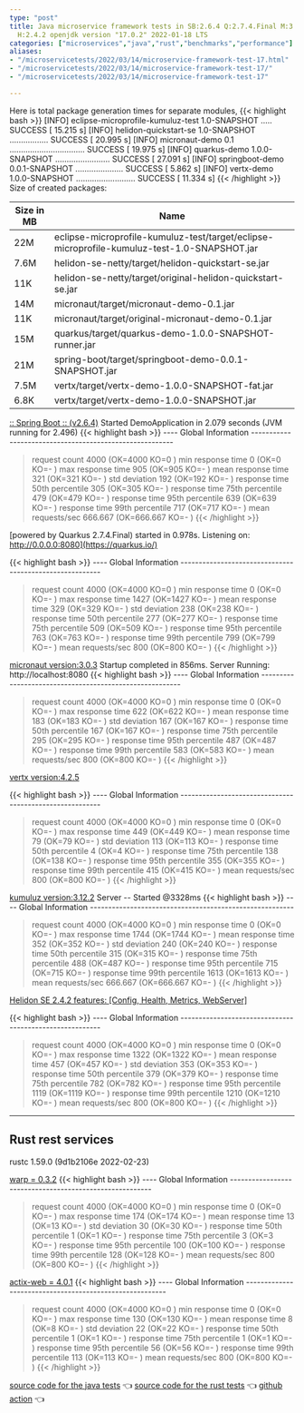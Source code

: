 ```yaml
---
type: "post"
title: Java microservice framework tests in SB:2.6.4 Q:2.7.4.Final M:3.3.4 V:4.2.5
  H:2.4.2 openjdk version "17.0.2" 2022-01-18 LTS
categories: ["microservices","java","rust","benchmarks","performance"]
aliases:
- "/microservicetests/2022/03/14/microservice-framework-test-17.html"
- "/microservicetests/2022/03/14/microservice-framework-test-17/"
- "/microservicetests/2022/03/14/microservice-framework-test-17"

---
```


Here is total package generation times for separate modules,
{{< highlight bash >}}
[INFO] eclipse-microprofile-kumuluz-test 1.0-SNAPSHOT ..... SUCCESS [ 15.215 s]
[INFO] helidon-quickstart-se 1.0-SNAPSHOT ................. SUCCESS [ 20.995 s]
[INFO] micronaut-demo 0.1 ................................. SUCCESS [ 19.975 s]
[INFO] quarkus-demo 1.0.0-SNAPSHOT ........................ SUCCESS [ 27.091 s]
[INFO] springboot-demo 0.0.1-SNAPSHOT ..................... SUCCESS [  5.862 s]
[INFO] vertx-demo 1.0.0-SNAPSHOT .......................... SUCCESS [ 11.334 s]
{{< /highlight >}}
Size of created packages:

| Size in MB |  Name |
|------------|-------|
| 22M | eclipse-microprofile-kumuluz-test/target/eclipse-microprofile-kumuluz-test-1.0-SNAPSHOT.jar |
| 7.6M | helidon-se-netty/target/helidon-quickstart-se.jar |
| 11K | helidon-se-netty/target/original-helidon-quickstart-se.jar |
| 14M | micronaut/target/micronaut-demo-0.1.jar |
| 11K | micronaut/target/original-micronaut-demo-0.1.jar |
| 15M | quarkus/target/quarkus-demo-1.0.0-SNAPSHOT-runner.jar |
| 21M | spring-boot/target/springboot-demo-0.0.1-SNAPSHOT.jar |
| 7.5M | vertx/target/vertx-demo-1.0.0-SNAPSHOT-fat.jar |
| 6.8K | vertx/target/vertx-demo-1.0.0-SNAPSHOT.jar |


[:: Spring Boot ::                (v2.6.4)](https://spring.io/projects/spring-boot) 
Started DemoApplication in 2.079 seconds (JVM running for 2.496)
{{< highlight bash >}}
---- Global Information --------------------------------------------------------
> request count                                       4000 (OK=4000   KO=0     )
> min response time                                      0 (OK=0      KO=-     )
> max response time                                    905 (OK=905    KO=-     )
> mean response time                                   321 (OK=321    KO=-     )
> std deviation                                        192 (OK=192    KO=-     )
> response time 50th percentile                        305 (OK=305    KO=-     )
> response time 75th percentile                        479 (OK=479    KO=-     )
> response time 95th percentile                        639 (OK=639    KO=-     )
> response time 99th percentile                        717 (OK=717    KO=-     )
> mean requests/sec                                666.667 (OK=666.667 KO=-     )
{{< /highlight >}}

[powered by Quarkus 2.7.4.Final) started in 0.978s. Listening on: http://0.0.0.0:8080](https://quarkus.io/) 

{{< highlight bash >}}
---- Global Information --------------------------------------------------------
> request count                                       4000 (OK=4000   KO=0     )
> min response time                                      0 (OK=0      KO=-     )
> max response time                                   1427 (OK=1427   KO=-     )
> mean response time                                   329 (OK=329    KO=-     )
> std deviation                                        238 (OK=238    KO=-     )
> response time 50th percentile                        277 (OK=277    KO=-     )
> response time 75th percentile                        509 (OK=509    KO=-     )
> response time 95th percentile                        763 (OK=763    KO=-     )
> response time 99th percentile                        799 (OK=799    KO=-     )
> mean requests/sec                                    800 (OK=800    KO=-     )
{{< /highlight >}}

[micronaut version:3.0.3](https://micronaut.io/) 
Startup completed in 856ms. Server Running: http://localhost:8080
{{< highlight bash >}}
---- Global Information --------------------------------------------------------
> request count                                       4000 (OK=4000   KO=0     )
> min response time                                      0 (OK=0      KO=-     )
> max response time                                    622 (OK=622    KO=-     )
> mean response time                                   183 (OK=183    KO=-     )
> std deviation                                        167 (OK=167    KO=-     )
> response time 50th percentile                        167 (OK=167    KO=-     )
> response time 75th percentile                        295 (OK=295    KO=-     )
> response time 95th percentile                        487 (OK=487    KO=-     )
> response time 99th percentile                        583 (OK=583    KO=-     )
> mean requests/sec                                    800 (OK=800    KO=-     )
{{< /highlight >}}

[vertx version:4.2.5](https://vertx.io/) 

{{< highlight bash >}}
---- Global Information --------------------------------------------------------
> request count                                       4000 (OK=4000   KO=0     )
> min response time                                      0 (OK=0      KO=-     )
> max response time                                    449 (OK=449    KO=-     )
> mean response time                                    79 (OK=79     KO=-     )
> std deviation                                        113 (OK=113    KO=-     )
> response time 50th percentile                          4 (OK=4      KO=-     )
> response time 75th percentile                        138 (OK=138    KO=-     )
> response time 95th percentile                        355 (OK=355    KO=-     )
> response time 99th percentile                        415 (OK=415    KO=-     )
> mean requests/sec                                    800 (OK=800    KO=-     )
{{< /highlight >}}

[kumuluz version:3.12.2](https://ee.kumuluz.com/) 
Server -- Started @3328ms
{{< highlight bash >}}
---- Global Information --------------------------------------------------------
> request count                                       4000 (OK=4000   KO=0     )
> min response time                                      0 (OK=0      KO=-     )
> max response time                                   1744 (OK=1744   KO=-     )
> mean response time                                   352 (OK=352    KO=-     )
> std deviation                                        240 (OK=240    KO=-     )
> response time 50th percentile                        315 (OK=315    KO=-     )
> response time 75th percentile                        488 (OK=487    KO=-     )
> response time 95th percentile                        715 (OK=715    KO=-     )
> response time 99th percentile                       1613 (OK=1613   KO=-     )
> mean requests/sec                                666.667 (OK=666.667 KO=-     )
{{< /highlight >}}

[Helidon SE 2.4.2 features: [Config, Health, Metrics, WebServer]](https://helidon.io/) 

{{< highlight bash >}}
---- Global Information --------------------------------------------------------
> request count                                       4000 (OK=4000   KO=0     )
> min response time                                      0 (OK=0      KO=-     )
> max response time                                   1322 (OK=1322   KO=-     )
> mean response time                                   457 (OK=457    KO=-     )
> std deviation                                        353 (OK=353    KO=-     )
> response time 50th percentile                        379 (OK=379    KO=-     )
> response time 75th percentile                        782 (OK=782    KO=-     )
> response time 95th percentile                       1119 (OK=1119   KO=-     )
> response time 99th percentile                       1210 (OK=1210   KO=-     )
> mean requests/sec                                    800 (OK=800    KO=-     )
{{< /highlight >}}

***  
## Rust rest services 
rustc 1.59.0 (9d1b2106e 2022-02-23)


[warp = 0.3.2](http://docs.rs/warp)
{{< highlight bash >}}
---- Global Information --------------------------------------------------------
> request count                                       4000 (OK=4000   KO=0     )
> min response time                                      0 (OK=0      KO=-     )
> max response time                                    174 (OK=174    KO=-     )
> mean response time                                    13 (OK=13     KO=-     )
> std deviation                                         30 (OK=30     KO=-     )
> response time 50th percentile                          1 (OK=1      KO=-     )
> response time 75th percentile                          3 (OK=3      KO=-     )
> response time 95th percentile                        100 (OK=100    KO=-     )
> response time 99th percentile                        128 (OK=128    KO=-     )
> mean requests/sec                                    800 (OK=800    KO=-     )
{{< /highlight >}}

[actix-web = 4.0.1](http://docs.rs/actix-web)
{{< highlight bash >}}
---- Global Information --------------------------------------------------------
> request count                                       4000 (OK=4000   KO=0     )
> min response time                                      0 (OK=0      KO=-     )
> max response time                                    130 (OK=130    KO=-     )
> mean response time                                     8 (OK=8      KO=-     )
> std deviation                                         22 (OK=22     KO=-     )
> response time 50th percentile                          1 (OK=1      KO=-     )
> response time 75th percentile                          1 (OK=1      KO=-     )
> response time 95th percentile                         56 (OK=56     KO=-     )
> response time 99th percentile                        113 (OK=113    KO=-     )
> mean requests/sec                                    800 (OK=800    KO=-     )
{{< /highlight >}}

[source code for the java tests](https://github.com/ozkanpakdil/test-microservice-frameworks)  👈 [source code for the rust tests](https://github.com/ozkanpakdil/rust-examples)  👈 [github action](https://github.com/ozkanpakdil/test-microservice-frameworks/actions/runs/1983680281)  👈 